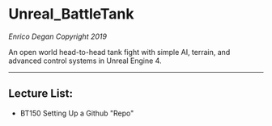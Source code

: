 # Unreal_BattleTank
_Enrico Degan Copyright 2019_

An open world head-to-head tank fight with simple AI, terrain, and advanced control systems in Unreal Engine 4. 
  
---
## Lecture List:
* BT150 Setting Up a Github "Repo"
